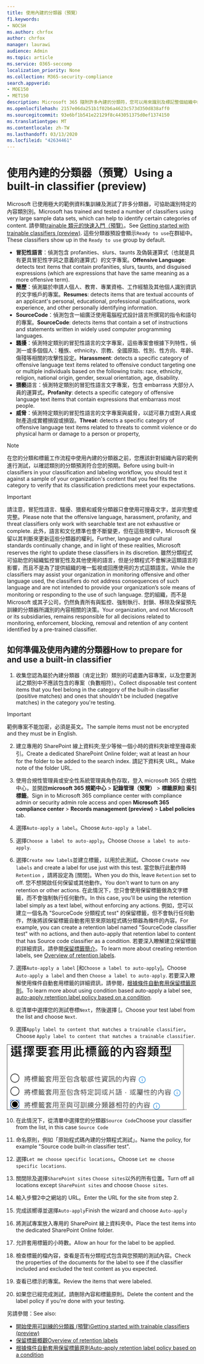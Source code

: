 ```yaml
---
title: 使用內建的分類器（預覽）
f1.keywords:
- NOCSH
ms.author: chrfox
author: chrfox
manager: laurawi
audience: Admin
ms.topic: article
ms.service: O365-seccomp
localization_priority: None
ms.collection: M365-security-compliance
search.appverid:
- MOE150
- MET150
description: Microsoft 365 隨附許多內建的分類符，您可以用來識別及標記整個組織中的內容。 本主題將告訴您如何準備使用這些分類器。
ms.openlocfilehash: 2157e06da251b1f02b6a4623c573d350d838aff0
ms.sourcegitcommit: 93e6bf1b541e22129f8c443051375d0ef1374150
ms.translationtype: MT
ms.contentlocale: zh-TW
ms.lasthandoff: 03/13/2020
ms.locfileid: "42634461"
---
```

# <a name="using-a-built-in-classifier-preview"></a><span data-ttu-id="47cbe-104">使用內建的分類器（預覽）</span><span class="sxs-lookup"><span data-stu-id="47cbe-104">Using a built-in classifier (preview)</span></span>

<span data-ttu-id="47cbe-105">Microsoft 已使用極大的範例資料集訓練及測試了許多分類器，可協助識別特定的內容類別別。</span><span class="sxs-lookup"><span data-stu-id="47cbe-105">Microsoft has trained and tested a number of classifiers using very large sample data sets, which can help to identify certain categories of content.</span></span> <span data-ttu-id="47cbe-106">請參閱[trainable 類元的快速入門（預覽）](classifier-getting-started-with.md)。</span><span class="sxs-lookup"><span data-stu-id="47cbe-106">See [Getting started with trainable classifiers (preview)](classifier-getting-started-with.md).</span></span> <span data-ttu-id="47cbe-107">這些分類器預設會顯示`Ready to use`在群組中。</span><span class="sxs-lookup"><span data-stu-id="47cbe-107">These classifiers show up in the `Ready to use` group by default.</span></span>

- <span data-ttu-id="47cbe-108">**冒犯性語言**：偵測包含 profanities、slurs、taunts 及偽裝運算式（也就是具有更具冒犯性字詞之意義的運算式）的文字專案。</span><span class="sxs-lookup"><span data-stu-id="47cbe-108">**Offensive Language**: detects text items that contain profanities, slurs, taunts, and disguised expressions (which are expressions that have the same meaning as a more offensive term).</span></span>
- <span data-ttu-id="47cbe-109">**簡歷**：偵測屬於申請人個人、教育、專業資格、工作經驗及其他個人識別資訊的文字帳戶的專案。</span><span class="sxs-lookup"><span data-stu-id="47cbe-109">**Resumes**: detects items that are textual accounts of an applicant's personal, educational, professional qualifications, work experience, and other personally identifying information.</span></span>
- <span data-ttu-id="47cbe-110">**SourceCode**：偵測包含一組廣泛使用電腦程式設計語言所撰寫的指令和語句的專案。</span><span class="sxs-lookup"><span data-stu-id="47cbe-110">**SourceCode**: detects items that contain a set of instructions and statements written in widely used computer programming languages.</span></span>
- <span data-ttu-id="47cbe-111">**騷擾**：偵測特定類別的冒犯性語言的文字專案，這些專案會根據下列特性，偵測一或多個個人：種族、ethnicity、宗教、全國原始、性別、性方向、年齡、傷殘等相關的攻擊性設定。</span><span class="sxs-lookup"><span data-stu-id="47cbe-111">**Harassment**: detects a specific category of offensive language text items related to offensive conduct targeting one or multiple individuals based on the following traits: race, ethnicity, religion, national origin, gender, sexual orientation, age, disability.</span></span>
- <span data-ttu-id="47cbe-112">**猥褻**語言：偵測特定類別的冒犯性語言文字專案，包含 embarrass 大部分人員的運算式。</span><span class="sxs-lookup"><span data-stu-id="47cbe-112">**Profanity**: detects a specific category of offensive language text items that contain expressions that embarrass most people.</span></span>
- <span data-ttu-id="47cbe-113">**威脅**：偵測特定類別的冒犯性語言的文字專案與威脅，以認可暴力或對人員或財產造成實體損毀或損毀。</span><span class="sxs-lookup"><span data-stu-id="47cbe-113">**Threat**: detects a specific category of offensive language text items related to threats to commit violence or do physical harm or damage to a person or property,</span></span>

> [!NOTE]
> <span data-ttu-id="47cbe-114">在您的分類和標籤工作流程中使用內建的分類器之前，您應該針對組織內容的範例進行測試，以確認類別的分類預測符合您的預期。</span><span class="sxs-lookup"><span data-stu-id="47cbe-114">Before using built-in classifiers in your classification and labeling workflow, you should test it against a sample of your organization's content that you feel fits the category to verify that its classification predictions meet your expectations.</span></span>

> [!IMPORTANT]
> <span data-ttu-id="47cbe-115">請注意，冒犯性語言、騷擾、猥褻和威脅分類器只會使用可搜尋文字，並非完整或完整。</span><span class="sxs-lookup"><span data-stu-id="47cbe-115">Please note that the offensive language, harassment, profanity, and threat classifiers only work with searchable text are not exhaustive or complete.</span></span> <span data-ttu-id="47cbe-116">此外，語言和文化標準也會不斷變更，但在這些現實中，Microsoft 保留以其判斷來更新這些分類器的權利。</span><span class="sxs-lookup"><span data-stu-id="47cbe-116">Further, language and cultural standards continually change, and in light of these realities, Microsoft reserves the right to update these classifiers in its discretion.</span></span> <span data-ttu-id="47cbe-117">雖然分類程式可協助您的組織監控冒犯性及其他使用的語言，但是分類程式不會解決這類語言的影響，而且不是為了提供組織的唯一監視或回應使用的方式這類語言。</span><span class="sxs-lookup"><span data-stu-id="47cbe-117">While the classifiers may assist your organization in monitoring offensive and other language used, the classifiers do not address consequences of such language and are not intended to provide your organization’s sole means of monitoring or responding to the use of such language.</span></span> <span data-ttu-id="47cbe-118">您的組織，而不是 Microsoft 或其子公司，仍然負責所有與監控、強制執行、封鎖、移除及保留預先訓練的分類器所識別的內容相關的決策。</span><span class="sxs-lookup"><span data-stu-id="47cbe-118">Your organization, and not Microsoft or its subsidiaries, remains responsible for all decisions related to monitoring, enforcement, blocking, removal and retention of any content identified by a pre-trained classifier.</span></span>

## <a name="how-to-prepare-for-and-use-a-built-in-classifier"></a><span data-ttu-id="47cbe-119">如何準備及使用內建的分類器</span><span class="sxs-lookup"><span data-stu-id="47cbe-119">How to prepare for and use a built-in classifier</span></span>

1. <span data-ttu-id="47cbe-120">收集您認為屬於內建分類器（肯定比對）類別的可處置內容專案，以及您要測試之類別中不應該包含的專案（負數相符）。</span><span class="sxs-lookup"><span data-stu-id="47cbe-120">Collect disposable test content items that you feel belong in the category of the built-in classifier (positive matches) and ones that shouldn't be included (negative matches) in the category you're testing.</span></span>

> [!IMPORTANT]
> <span data-ttu-id="47cbe-121">範例專案不能加密，必須是英文。</span><span class="sxs-lookup"><span data-stu-id="47cbe-121">The sample items must not be encrypted and they must be in English.</span></span>

2. <span data-ttu-id="47cbe-122">建立專用的 SharePoint 線上資料夾;至少等候一個小時的資料夾新增至搜尋索引。</span><span class="sxs-lookup"><span data-stu-id="47cbe-122">Create a dedicated SharePoint Online folder; wait at least an hour for the folder to be added to the search index.</span></span> <span data-ttu-id="47cbe-123">請記下資料夾 URL。</span><span class="sxs-lookup"><span data-stu-id="47cbe-123">Make note of the folder URL.</span></span>

3. <span data-ttu-id="47cbe-124">使用合規性管理員或安全性系統管理員角色存取，登入 microsoft 365 合規性中心，並開啟**microsoft 365 規範中心** > **記錄管理（預覽）** > **標籤原則] 索引標籤**。</span><span class="sxs-lookup"><span data-stu-id="47cbe-124">Sign in to Microsoft 365 compliance center with compliance admin or security admin role access and open **Microsoft 365 compliance center** > **Records management (preview)** > **Label policies** tab.</span></span>

4. <span data-ttu-id="47cbe-125">選擇`Auto-apply a label`。</span><span class="sxs-lookup"><span data-stu-id="47cbe-125">Choose `Auto-apply a label`.</span></span>

5. <span data-ttu-id="47cbe-126">選擇`Choose a label to auto-apply`。</span><span class="sxs-lookup"><span data-stu-id="47cbe-126">Choose `Choose a label to auto-apply`.</span></span>

6. <span data-ttu-id="47cbe-127">選擇`Create new labels`並建立標籤，以用於此測試。</span><span class="sxs-lookup"><span data-stu-id="47cbe-127">Choose `Create new labels` and create a label for use just with this test.</span></span> <span data-ttu-id="47cbe-128">當您執行此動作時`Retention` ，請將設定為 [關閉]。</span><span class="sxs-lookup"><span data-stu-id="47cbe-128">When you do this, leave `Retention` set to off.</span></span> <span data-ttu-id="47cbe-129">您不想開啟任何保留或其他動作。</span><span class="sxs-lookup"><span data-stu-id="47cbe-129">You don't want to turn on any retention or other actions.</span></span> <span data-ttu-id="47cbe-130">在此情況下，您只會使用保留標籤做為文字標籤，而不會強制執行任何動作。</span><span class="sxs-lookup"><span data-stu-id="47cbe-130">In this case, you'll be using the retention label simply as a text label, without enforcing any actions.</span></span> <span data-ttu-id="47cbe-131">例如，您可以建立一個名為 "SourceCode 分類程式 test" 的保留標籤，但不會執行任何動作，然後將該保留標籤自動套用至來原始程式碼分類器為條件的內容。</span><span class="sxs-lookup"><span data-stu-id="47cbe-131">For example, you can create a retention label named "SourceCode classifier test" with no actions, and then auto-apply that retention label to content that has Source code classifier as a condition.</span></span> <span data-ttu-id="47cbe-132">若要深入瞭解建立保留標籤的詳細資訊，請參閱[保留標籤簡介](labels.md)。</span><span class="sxs-lookup"><span data-stu-id="47cbe-132">To learn more about creating retention labels, see [Overview of retention labels](labels.md).</span></span>
  
7. <span data-ttu-id="47cbe-133">選擇`Auto-apply a label` [和`Choose a label to auto-apply`]。</span><span class="sxs-lookup"><span data-stu-id="47cbe-133">Choose `Auto-apply a label` and then `Choose a label to auto-apply`.</span></span> <span data-ttu-id="47cbe-134">若要深入瞭解使用條件自動套用標籤的詳細資訊，請參閱，[根據條件自動套用保留標籤原則](labels.md#applying-a-retention-label-automatically-based-on-conditions)。</span><span class="sxs-lookup"><span data-stu-id="47cbe-134">To learn more about using condition based auto-apply a label see, [auto-apply retention label policy based on a condition](labels.md#applying-a-retention-label-automatically-based-on-conditions).</span></span>

8. <span data-ttu-id="47cbe-135">從清單中選擇您的測試卷標`Next`，然後選擇 [。</span><span class="sxs-lookup"><span data-stu-id="47cbe-135">Choose your test label from the list and choose `Next`.</span></span>

9. <span data-ttu-id="47cbe-136">選擇`Apply label to content that matches a trainable classifier`。</span><span class="sxs-lookup"><span data-stu-id="47cbe-136">Choose `Apply label to content that matches a trainable classifier`.</span></span>

![選取分類器做為條件](../media/classifier-pre-trained-apply-label-match-trainable-classifier.png)<span data-ttu-id="47cbe-138">.</span><span class="sxs-lookup"><span data-stu-id="47cbe-138">.</span></span>

10. <span data-ttu-id="47cbe-139">在此情況下，從清單中選擇您的分類器`Source Code`</span><span class="sxs-lookup"><span data-stu-id="47cbe-139">Choose your classifier from the list, in this case `Source Code`</span></span>

11. <span data-ttu-id="47cbe-140">命名原則，例如「原始程式碼內建的分類程式測試」。</span><span class="sxs-lookup"><span data-stu-id="47cbe-140">Name the policy, for example "Source code built-in classifier test".</span></span>

12. <span data-ttu-id="47cbe-141">選擇`Let me choose specific locations`。</span><span class="sxs-lookup"><span data-stu-id="47cbe-141">Choose `Let me choose specific locations`.</span></span>

13. <span data-ttu-id="47cbe-142">關閉除及選擇`SharePoint sites` `Choose sites`以外的所有位置。</span><span class="sxs-lookup"><span data-stu-id="47cbe-142">Turn off all locations except `SharePoint sites` and choose `Choose sites`.</span></span>

14. <span data-ttu-id="47cbe-143">輸入步驟2中之網站的 URL。</span><span class="sxs-lookup"><span data-stu-id="47cbe-143">Enter the URL for the site from step 2.</span></span>

15. <span data-ttu-id="47cbe-144">完成該嚮導並選擇`Auto-apply`</span><span class="sxs-lookup"><span data-stu-id="47cbe-144">Finish the wizard and choose `Auto-apply`</span></span>

16. <span data-ttu-id="47cbe-145">將測試專案放入專用的 SharePoint 線上資料夾中。</span><span class="sxs-lookup"><span data-stu-id="47cbe-145">Place the test items into the dedicated SharePoint Online folder.</span></span>

17. <span data-ttu-id="47cbe-146">允許套用標籤的小時數。</span><span class="sxs-lookup"><span data-stu-id="47cbe-146">Allow an hour for the label to be applied.</span></span>

18. <span data-ttu-id="47cbe-147">檢查標籤的檔內容，查看是否有分類程式包含與您預期的測試內容。</span><span class="sxs-lookup"><span data-stu-id="47cbe-147">Check the properties of the documents for the label to see if the classifier included and excluded the test content as you expected.</span></span>

19. <span data-ttu-id="47cbe-148">查看已標示的專案。</span><span class="sxs-lookup"><span data-stu-id="47cbe-148">Review the items that were labeled.</span></span>

20. <span data-ttu-id="47cbe-149">如果您已經完成測試，請刪除內容和標籤原則。</span><span class="sxs-lookup"><span data-stu-id="47cbe-149">Delete the content and the label policy if you're done with your testing.</span></span>

<span data-ttu-id="47cbe-150">另請參閱：</span><span class="sxs-lookup"><span data-stu-id="47cbe-150">See also:</span></span>

- [<span data-ttu-id="47cbe-151">開始使用可訓練的分類器 (預覽)</span><span class="sxs-lookup"><span data-stu-id="47cbe-151">Getting started with trainable classifiers (preview)</span></span>](classifier-getting-started-with.md)
- [<span data-ttu-id="47cbe-152">保留標籤概觀</span><span class="sxs-lookup"><span data-stu-id="47cbe-152">Overview of retention labels</span></span>](labels.md)
- [<span data-ttu-id="47cbe-153">根據條件自動套用保留標籤原則</span><span class="sxs-lookup"><span data-stu-id="47cbe-153">Auto-apply retention label policy based on a condition</span></span>](labels.md#applying-a-retention-label-automatically-based-on-conditions)
